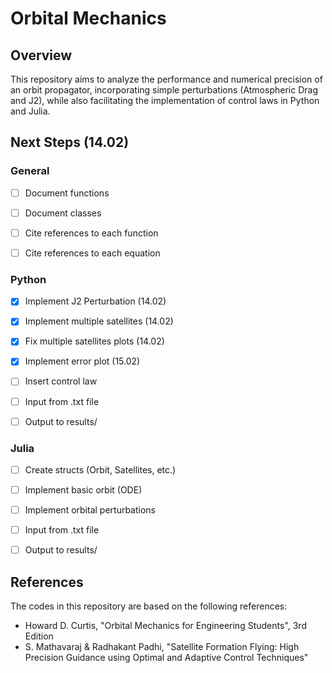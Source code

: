 # Orbital Mechanics

## Overview
This repository aims to analyze the performance and numerical precision of an orbit propagator, incorporating simple perturbations (Atmospheric Drag and J2), while also facilitating the implementation of control laws in Python and Julia.

## Next Steps (14.02)
### General
- [ ] Document functions
- [ ] Document classes
- [ ] Cite references to each function
- [ ] Cite references to each equation


### Python 
- [x] Implement J2 Perturbation (14.02)
- [x] Implement multiple satellites (14.02)
- [x] Fix multiple satellites plots (14.02)
- [x] Implement error plot (15.02)
- [ ] Insert control law
- [ ] Input from .txt file
- [ ] Output to results/


### Julia
- [ ] Create structs (Orbit, Satellites, etc.)
- [ ] Implement basic orbit (ODE)
- [ ] Implement orbital perturbations
- [ ] Input from .txt file
- [ ] Output to results/


## References
The codes in this repository are based on the following references:
- Howard D. Curtis, "Orbital Mechanics for Engineering Students", 3rd Edition
- S. Mathavaraj & Radhakant Padhi, "Satellite Formation Flying: High Precision Guidance using Optimal and Adaptive Control Techniques"
